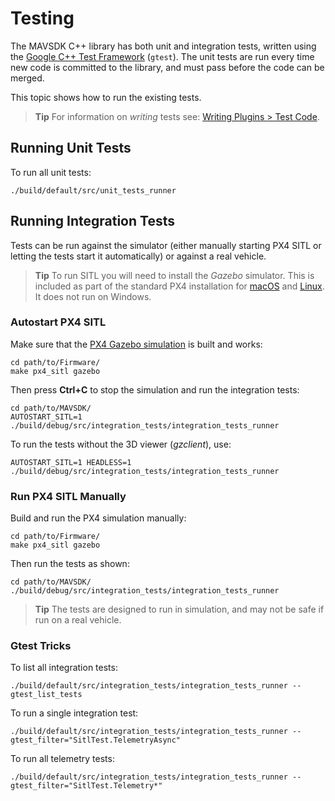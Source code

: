 # Testing

The MAVSDK C++ library has both unit and integration tests, written using the [Google C++ Test Framework](https://google.github.io/googletest/primer.html) (`gtest`).
The unit tests are run every time new code is committed to the library, and must pass before the code can be merged.

This topic shows how to run the existing tests.

> **Tip** For information on _writing_ tests see: [Writing Plugins &gt; Test Code](../../contributing/plugins.md#testing).

## Running Unit Tests

To run all unit tests:

```
./build/default/src/unit_tests_runner
```

## Running Integration Tests

Tests can be run against the simulator (either manually starting PX4 SITL or letting the tests start it automatically) or against a real vehicle.

> **Tip** To run SITL you will need to install the _Gazebo_ simulator.
> This is included as part of the standard PX4 installation for [macOS](https://docs.px4.io/master/en/dev_setup/dev_env_mac.html)
> and [Linux](https://docs.px4.io/master/en/dev_setup/dev_env_linux_ubuntu.html).
> It does not run on Windows.

### Autostart PX4 SITL

Make sure that the [PX4 Gazebo simulation](https://docs.px4.io/master/en/simulation/gazebo.html) is built and works:

```
cd path/to/Firmware/
make px4_sitl gazebo
```

Then press **Ctrl+C** to stop the simulation and run the integration tests:

```
cd path/to/MAVSDK/
AUTOSTART_SITL=1 ./build/debug/src/integration_tests/integration_tests_runner
```

To run the tests without the 3D viewer (_gzclient_), use:

```
AUTOSTART_SITL=1 HEADLESS=1 ./build/debug/src/integration_tests/integration_tests_runner
```

### Run PX4 SITL Manually

Build and run the PX4 simulation manually:

```
cd path/to/Firmware/
make px4_sitl gazebo
```

Then run the tests as shown:

```
cd path/to/MAVSDK/
./build/debug/src/integration_tests/integration_tests_runner
```

> **Tip** The tests are designed to run in simulation, and may not be safe if run on a real vehicle.

### Gtest Tricks

To list all integration tests:

```
./build/default/src/integration_tests/integration_tests_runner --gtest_list_tests
```

To run a single integration test:

```
./build/default/src/integration_tests/integration_tests_runner --gtest_filter="SitlTest.TelemetryAsync"
```

To run all telemetry tests:

```
./build/default/src/integration_tests/integration_tests_runner --gtest_filter="SitlTest.Telemetry*"
```

